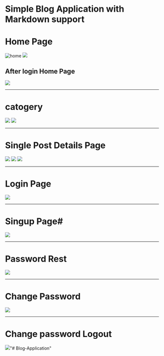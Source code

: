 # Simple Blog Application with Markdown support #


# Home Page #
![home](screenshorts/home.png)
![](screenshorts/home2.png)
## After login Home Page ##
![](screenshorts/Loginhomepage.png)
___
# catogery #
![](screenshorts/catogery.png)
![](screenshorts/catogery2.png)

___
# Single Post Details Page #
![](screenshorts/singlepost.png)
![](screenshorts/singlepost2.png)
![](screenshorts/singlepost3.png)
___
# Login Page #
![](screenshorts/login.png)
___
# Singup Page#
![](screenshorts/signup.png)
___
# Password Rest #
![](screenshorts/passwordrest.png)
___
# Change Password #
![](screenshorts/changepassword.png)
___
# Change password Logout #
![](screenshorts/changepasswordandlogout.png)"# Blog-Application" 
